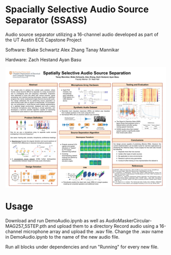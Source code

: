 # Spacially Selective Audio Source Separator (SSASS)
Audio source separator utilizing a 16-channel audio developed as part of the UT Austin ECE Capstone Project

Software:
Blake Schwartz
Alex Zhang
Tanay Mannikar

Hardware:
Zach Hestand
Ayan Basu

![alt text](https://github.com/Wertyuui345/AudIoSourceSeperator/blob/main/capstone_poster.pptx.png?raw=true)


# Usage

Download and run DemoAudio.ipynb as well as AudioMaskerCircular-MAG257_5STEP.pth and upload them to a directory
Record audio using a 16-channel microphone array and upload the .wav file. Change the .wav name in DemoAudio.ipynb to the name of the new audio file.

Run all blocks under dependencies and run "Running" for every new file.
